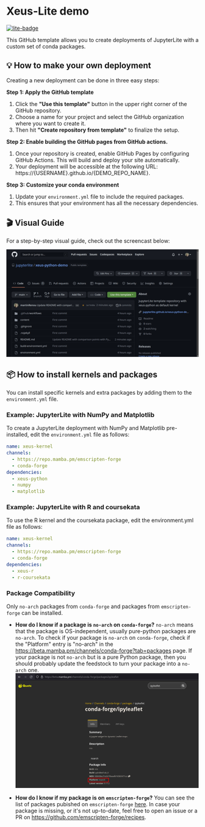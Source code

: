 # Xeus-Lite demo

[![lite-badge](https://jupyterlite.rtfd.io/en/latest/_static/badge.svg)](https://anutosh491.github.io/xeus-cpp-demo/lab/index.html)

This GitHub template allows you to create deployments of JupyterLite with a custom set of conda packages.

## 💡 How to make your own deployment

Creating a new deployment can be done in three easy steps:

**Step 1: Apply the GitHub template**

1. Click the **"Use this template"** button in the upper right corner of the GitHub repository.
2. Choose a name for your project and select the GitHub organization where you want to create it.
3. Then hit **"Create repository from template"** to finalize the setup.

**Step 2: Enable building the GitHub pages from GitHub actions.**

1. Once your repository is created, enable GitHub Pages by configuring GitHub Actions. This will build and deploy your site automatically.
2. Your deployment will be accessible at the following URL: https://{USERNAME}.github.io/{DEMO_REPO_NAME}.

**Step 3: Customize your conda environment**

1. Update your ``environment.yml`` file to include the required packages.
2. This ensures that your environment has all the necessary dependencies.

## 🎬 Visual Guide

For a step-by-step visual guide, check out the screencast below:

![Deploy your own](deploy.gif)

## 📦 How to install kernels and packages

You can install specific kernels and extra packages by adding them to the ``environment.yml`` file.

### Example: JupyterLite with NumPy and Matplotlib

To create a JupyterLite deployment with NumPy and Matplotlib pre-installed, edit the ``environment.yml`` file as follows:

```yml
name: xeus-kernel
channels:
  - https://repo.mamba.pm/emscripten-forge
  - conda-forge
dependencies:
  - xeus-python
  - numpy
  - matplotlib
```

### Example: JupyterLite with R and coursekata

To use the R kernel and the coursekata package, edit the environment.yml file as follows:

```yml
name: xeus-kernel
channels:
  - https://repo.mamba.pm/emscripten-forge
  - conda-forge
dependencies:
  - xeus-r
  - r-coursekata
```

### Package Compatibility

Only ``no-arch`` packages from ``conda-forge`` and packages from ``emscripten-forge`` can be installed.

- **How do I know if a package is ``no-arch`` on ``conda-forge``?** ``no-arch`` means that the package is OS-independent, usually pure-python packages are ``no-arch``. To check if your package is ``no-arch`` on ``conda-forge``, check if the "Platform" entry is "no-arch" in the https://beta.mamba.pm/channels/conda-forge?tab=packages page. If your package is not ``no-arch`` but is a pure Python package, then you should probably update the feedstock to turn your package into a ``no-arch`` one.
![](noarch.png)

- **How do I know if my package is on ``emscripten-forge``?** You can see the list of packages pubished on ``emscripten-forge`` [here](https://beta.mamba.pm/channels/emscripten-forge?tab=packages). In case your package is missing, or it's not up-to-date, feel free to open an issue or a PR on https://github.com/emscripten-forge/recipes.

